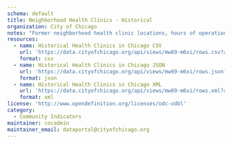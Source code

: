 ```yaml
---
schema: default
title: Neighborhood Health Clinics - Historical
organization: City of Chicago
notes: "Former neighborhood health clinic locations, hours of operation and contact information. These clinics were closed or transferred to private management in July 2012. See https://data.cityofchicago.org/d/kcki-hnch for current public health clinics. Source: data.cityofchicago.org"
resources:
  - name: Historical Health Clinics in Chicago CSV
    url: 'https://data.cityofchicago.org/api/views/mw69-m6xi/rows.csv?accessType=DOWNLOAD'
    format: csv
  - name: Historical Health Clinics in Chicago JSON
    url: 'https://data.cityofchicago.org/api/views/mw69-m6xi/rows.json?accessType=DOWNLOAD'
    format: json
  - name: Historical Health Clinics in Chicago XML
    url: 'https://data.cityofchicago.org/api/views/mw69-m6xi/rows.xml?accessType=DOWNLOAD'
    format: xml
license: 'http://www.opendefinition.org/licenses/odc-odbl'
category:
  - Community Indicators
maintainer: cocadmin
maintainer_email: dataportal@cityofchicago.org
---
```

